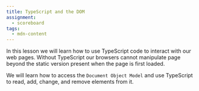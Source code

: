 ```yaml
---
title: TypeScript and the DOM
assignment:
  - scoreboard
tags:
  - mdn-content
---
```


In this lesson we will learn how to use TypeScript code to interact with our web
pages. Without TypeScript our browsers cannot manipulate page beyond the static
version present when the page is first loaded.

We will learn how to access the `Document Object Model` and use TypeScript to
read, add, change, and remove elements from it.
